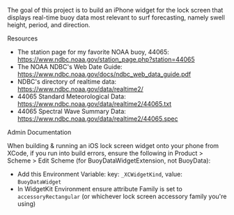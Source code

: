 The goal of this project is to build an iPhone widget for the lock screen that displays real-time buoy data most relevant to surf forecasting, namely swell height, period, and direction.

Resources

* The station page for my favorite NOAA buoy, 44065: https://www.ndbc.noaa.gov/station_page.php?station=44065
* The NOAA NDBC's Web Date Guide: https://www.ndbc.noaa.gov/docs/ndbc_web_data_guide.pdf
* NDBC's directory of realtime data: https://www.ndbc.noaa.gov/data/realtime2/
* 44065 Standard Meteorological Data: https://www.ndbc.noaa.gov/data/realtime2/44065.txt
* 44065 Spectral Wave Summary Data: https://www.ndbc.noaa.gov/data/realtime2/44065.spec

Admin Documentation

When building & running an iOS lock screen widget onto your phone from XCode, if you run into build errors, ensure the following in Product > Scheme > Edit Scheme (for BuoyDataWidgetExtension, not BuoyData):
* Add this Environment Variable: key: `_XCWidgetKind`, value: `BuoyDataWidget`
* In WidgetKit Environment ensure attribute Family is set to `accessoryRectangular` (or whichever lock screen accessory family you're using)